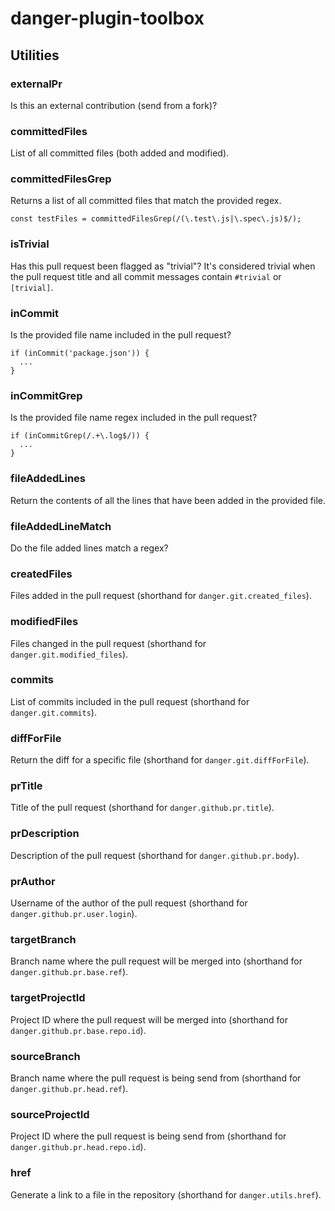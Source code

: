 # danger-plugin-toolbox

## Utilities

### externalPr

Is this an external contribution (send from a fork)?

### committedFiles

List of all committed files (both added and modified).

### committedFilesGrep

Returns a list of all committed files that match the provided regex.

```
const testFiles = committedFilesGrep(/(\.test\.js|\.spec\.js)$/);
```

### isTrivial

Has this pull request been flagged as "trivial"? It's considered trivial when the pull request title and all commit messages contain `#trivial` or `[trivial]`.

### inCommit

Is the provided file name included in the pull request?

```
if (inCommit('package.json')) {
  ...
}
```

### inCommitGrep

Is the provided file name regex included in the pull request?

```
if (inCommitGrep(/.+\.log$/)) {
  ...
}
```

### fileAddedLines

Return the contents of all the lines that have been added in the provided file.

### fileAddedLineMatch

Do the file added lines match a regex?

### createdFiles

Files added in the pull request (shorthand for `danger.git.created_files`).

### modifiedFiles

Files changed in the pull request (shorthand for `danger.git.modified_files`).

### commits

List of commits included in the pull request (shorthand for `danger.git.commits`).

### diffForFile

Return the diff for a specific file (shorthand for `danger.git.diffForFile`).

### prTitle

Title of the pull request (shorthand for `danger.github.pr.title`).

### prDescription

Description of the pull request (shorthand for `danger.github.pr.body`).

### prAuthor

Username of the author of the pull request (shorthand for `danger.github.pr.user.login`).

### targetBranch

Branch name where the pull request will be merged into (shorthand for `danger.github.pr.base.ref`).

### targetProjectId

Project ID where the pull request will be merged into (shorthand for `danger.github.pr.base.repo.id`).

### sourceBranch

Branch name where the pull request is being send from (shorthand for `danger.github.pr.head.ref`).

### sourceProjectId

Project ID where the pull request is being send from (shorthand for `danger.github.pr.head.repo.id`).

### href

Generate a link to a file in the repository (shorthand for `danger.utils.href`).
